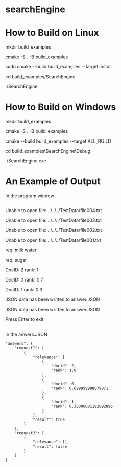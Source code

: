 # searchEngine
# How to Build on Linux
mkdir build_examples 

cmake -S . -B build_examples 

sudo cmake --build build_examples --target install 

cd build_examples/SearchEngine

./SearchEngine

# How to Build on Windows

mkdir build_examples 

cmake -S . -B build_examples

cmake --build build_examples --target ALL_BUILD 

cd build_examples\SearchEngine\Debug

./SearchEngine.exe
##
# An Example of Output

In the program window
##
Unable to open file: ../../../TestData/file004.txt

Unable to open file: ../../../TestData/file003.txt

Unable to open file: ../../../TestData/file002.txt

Unable to open file: ../../../TestData/file001.txt

req: milk water

req: sugar

DocID: 2 rank: 1

DocID: 0 rank: 0.7

DocID: 1 rank: 0.3

JSON data has been written to answer.JSON

JSON data has been written to answer.JSON

Press Enter to exit

##
In the anwers.JSON



    "answers": {
        "request1": [
            {
                "relevance": [
                    {
                        "docid": 2,
                        "rank": 1.0
                    },
                    {
                        "docid": 0,
                        "rank": 0.699999988079071
                    },
                    {
                        "docid": 1,
                        "rank": 0.30000001192092896
                    }
                ],
                "result": true
            }
        ],
        "request2": [
            {
                "relevance": [],
                "result": false
            }
        ]
    }



